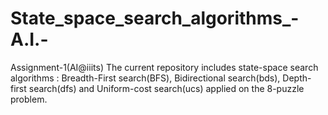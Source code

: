 # State_space_search_algorithms_-A.I.-
Assignment-1(AI@iiits)
The current repository includes state-space search algorithms : Breadth-First search(BFS), Bidirectional search(bds), Depth-first search(dfs) and Uniform-cost search(ucs) applied on the 8-puzzle problem.
